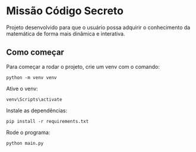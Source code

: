 # Missão Código Secreto
Projeto desenvolvido para que o usuário possa adquirir o conhecimento da matemática de forma mais dinâmica e interativa. 

## Como começar
Para começar a rodar o projeto, crie um venv com o comando:
```
python -m venv venv
```
Ative o venv:
```
venv\Scripts\activate
```
Instale as dependências:
```
pip install -r requirements.txt
```
Rode o programa:
```
python main.py
```

